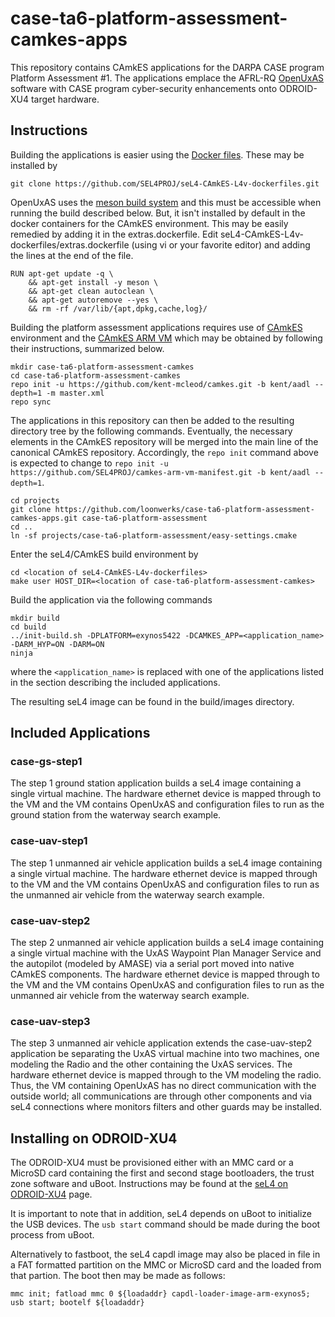 # case-ta6-platform-assessment-camkes-apps

This repository contains CAmkES applications for the DARPA CASE program Platform Assessment #1.  The applications emplace
the AFRL-RQ [OpenUxAS](https://github.com/afrl-rq/OpenUxAS) software with CASE program cyber-security enhancements onto
ODROID-XU4 target hardware.

## Instructions

Building the applications is easier using the [Docker files](https://docs.sel4.systems/projects/dockerfiles/).
These may be installed by

~~~
git clone https://github.com/SEL4PROJ/seL4-CAmkES-L4v-dockerfiles.git
~~~

OpenUxAS uses the [meson build system](https://mesonbuild.com/) and this must be accessible when running the build
described below.  But, it isn't installed by default in the docker containers for the CAmkES environment.  This may be
easily remedied by adding it in the extras.dockerfile.  Edit seL4-CAmkES-L4v-dockerfiles/extras.dockerfile (using vi or
your favorite editor) and adding the lines at the end of the file.

~~~
RUN apt-get update -q \
    && apt-get install -y meson \
    && apt-get clean autoclean \
    && apt-get autoremove --yes \
    && rm -rf /var/lib/{apt,dpkg,cache,log}/
~~~

Building the platform assessment applications requires use of [CAmkES](https://docs.sel4.systems/projects/camkes/)
environment and the [CAmkES ARM VM](https://docs.sel4.systems/projects/camkes-arm-vm/) which may be obtained by
following their instructions, summarized below.

~~~
mkdir case-ta6-platform-assessment-camkes
cd case-ta6-platform-assessment-camkes
repo init -u https://github.com/kent-mcleod/camkes.git -b kent/aadl --depth=1 -m master.xml
repo sync
~~~

The applications in this repository can then be added to the resulting directory tree by the following commands.
Eventually, the necessary elements in the CAmkES repository will be merged into the main line of the canonical
CAmkES repository.  Accordingly, the `repo init` command above is expected to change to
`repo init -u https://github.com/SEL4PROJ/camkes-arm-vm-manifest.git -b kent/aadl --depth=1`.

~~~
cd projects
git clone https://github.com/loonwerks/case-ta6-platform-assessment-camkes-apps.git case-ta6-platform-assessment
cd ..
ln -sf projects/case-ta6-platform-assessment/easy-settings.cmake
~~~

Enter the seL4/CAmkES build environment by

~~~
cd <location of seL4-CAmkES-L4v-dockerfiles>
make user HOST_DIR=<location of case-ta6-platform-assessment-camkes>
~~~

Build the application via the following commands

~~~
mkdir build
cd build
../init-build.sh -DPLATFORM=exynos5422 -DCAMKES_APP=<application_name> -DARM_HYP=ON -DARM=ON
ninja
~~~

where the `<application_name>` is replaced with one of the applications listed in the section describing the included
applications.

The resulting seL4 image can be found in the build/images directory.

## Included Applications

### case-gs-step1

The step 1 ground station application builds a seL4 image containing a single virtual machine.  The hardware ethernet
device is mapped through to the VM and the VM contains OpenUxAS and configuration files to run as the ground station
from the waterway search example.

### case-uav-step1

The step 1 unmanned air vehicle application builds a seL4 image containing a single virtual machine.  The hardware ethernet
device is mapped through to the VM and the VM contains OpenUxAS and configuration files to run as the unmanned air vehicle
from the waterway search example.

### case-uav-step2

The step 2 unmanned air vehicle application builds a seL4 image containing a single virtual machine with the UxAS Waypoint
Plan Manager Service and the autopilot (modeled by AMASE) via a serial port moved into native CAmkES components.  The hardware
ethernet device is mapped through to the VM and the VM contains OpenUxAS and configuration files to run as the unmanned air
vehicle from the
waterway search example.

### case-uav-step3

The step 3 unmanned air vehicle application extends the case-uav-step2 application be separating the UxAS virtual machine into
two machines, one modeling the Radio and the other containing the UxAS services.  The hardware ethernet device is mapped
through to the VM modeling the radio.  Thus, the VM containing OpenUxAS has no direct communication with the outside world;
all communications are through other components and via seL4 connections where monitors filters and other guards may be
installed.

## Installing on ODROID-XU4

The ODROID-XU4 must be provisioned either with an MMC card or a MicroSD card containing the first and second stage bootloaders,
the trust zone software and uBoot.  Instructions may be found at the
[seL4 on ODROID-XU4](https://docs.sel4.systems/Hardware/OdroidXU.html) page.

It is important to note that in addition, seL4 depends on uBoot to initialize the USB devices.  The `usb start`
command should be made during the boot process from uBoot.

Alternatively to fastboot, the seL4 capdl image may also be placed in file in a FAT formatted partition on the MMC or MicroSD
card and the loaded from that partion.  The boot then may be made as follows:

~~~
mmc init; fatload mmc 0 ${loadaddr} capdl-loader-image-arm-exynos5; usb start; bootelf ${loadaddr}
~~~
